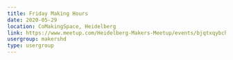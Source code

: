 ```yaml
---
title: Friday Making Hours
date: 2020-05-29
location: CoMakingSpace, Heidelberg
link: https://www.meetup.com/Heidelberg-Makers-Meetup/events/bjqtxqybchbmc/
usergroup: makershd
type: usergroup
---
```

